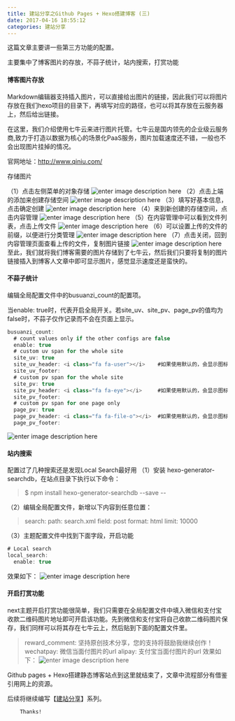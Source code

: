 ```yaml
---
title: 建站分享之Github Pages + Hexo搭建博客 (三)
date: 2017-04-16 18:55:12
categories: 建站分享
---
```


这篇文章主要讲一些第三方功能的配置。

主要集中了博客图片的存放，不蒜子统计，站内搜索，打赏功能

<!--more-->

#### 博客图片存放

Markdown编辑器支持插入图片，可以直接给出图片的链接，因此我们可以将图片存放在我们hexo项目的目录下，再填写对应的路径，也可以将其存放在云服务器上，然后给出链接。

在这里，我们介绍使用七牛云来进行图片托管。七牛云是国内领先的企业级云服务商,致力于打造以数据为核心的场景化PaaS服务，图片加载速度还不错，一般也不会出现图片挂掉的情况。

官网地址：http://www.qiniu.com/

存储图片

（1）点击左侧菜单的对象存储
![enter image description here](http://ohe7ixo05.bkt.clouddn.com/2016/12/5-1.png)
（2）点击上端的添加来创建存储空间
![enter image description here](http://ohe7ixo05.bkt.clouddn.com/2016/12/5-2.png)
（3）填写好基本信息，点击确定创建
![enter image description here](http://ohe7ixo05.bkt.clouddn.com/2016/12/5-3.png)
（4）来到新创建的存储空间，点击内容管理
![enter image description here](http://ohe7ixo05.bkt.clouddn.com/2016/12/5-4.png)
（5）在内容管理中可以看到文件列表，点击上传文件
![enter image description here](http://ohe7ixo05.bkt.clouddn.com/2016/12/5-5.png)
（6）可以设置上传的文件的前缀，以便进行分类管理
![enter image description here](http://ohe7ixo05.bkt.clouddn.com/2016/12/5-6.png)
（7）点击关闭，回到内容管理页面查看上传的文件，复制图片链接
![enter image description here](http://ohe7ixo05.bkt.clouddn.com/2016/12/5-7.png)
至此，我们就将我们博客需要的图片存储到了七牛云，然后我们只要将复制的图片链接插入到博客人文章中即可显示图片，感觉显示速度还是蛮快的。

#### 不蒜子统计
编辑全局配置文件中的busuanzi_count的配置项。

当enable: true时，代表开启全局开关。若site_uv、site_pv、page_pv的值均为false时，不蒜子仅作记录而不会在页面上显示。

```java
busuanzi_count:
  # count values only if the other configs are false
  enable: true
  # custom uv span for the whole site
  site_uv: true
  site_uv_header: <i class="fa fa-user"></i>    #如果使用默认的，会显示图标
  site_uv_footer:
  # custom pv span for the whole site
  site_pv: true
  site_pv_header: <i class="fa fa-eye"></i>     #如果使用默认的，会显示图标
  site_pv_footer:
  # custom pv span for one page only
  page_pv: true
  page_pv_header: <i class="fa fa-file-o"></i>  #如果使用默认的，会显示图标
  page_pv_footer:
```
![enter image description here](http://ohe7ixo05.bkt.clouddn.com/2016/12/5-11.png)

#### 站内搜索

配置过了几种搜索还是发现Local Search最好用
（1）安装 hexo-generator-searchdb，在站点目录下执行以下命令：
>$ npm install hexo-generator-searchdb --save --

（2）编辑全局配置文件，新增以下内容到任意位置：
>search:
  path: search.xml
  field: post
  format: html
  limit: 10000

（3）主题配置文件中找到下面字段，开启功能
```java
# Local search
local_search:
  enable: true
```
效果如下：
![enter image description here](http://ooes75dyq.bkt.clouddn.com/creatblog/5.jpg)

#### 开启打赏功能

next主题开启打赏功能很简单，我们只需要在全局配置文件中填入微信和支付宝收款二维码图片地址即可开启该功能。先到微信和支付宝将自己收款二维码图片保存，我们同样可以将其存在七牛云上，然后贴到下面的配置文件里。

>reward_comment: 坚持原创技术分享，您的支持将鼓励我继续创作！
wechatpay: 微信当面付图片的url
alipay: 支付宝当面付图片的url
效果如下：
![enter image description here](http://ooes75dyq.bkt.clouddn.com/creatblog/6.jpg)

Github pages + Hexo搭建静态博客站点到这里就结束了，文章中流程部分有借鉴引用网上的资源。

后续将继续编写【[建站分享](http://jantc.cn/categories/建站分享/)】系列。

        Thanks!